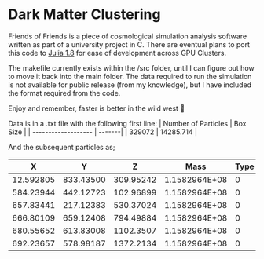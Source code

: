 # Dark Matter Clustering

Friends of Friends is a piece of cosmological simulation analysis software written as part of a university project in C. There are eventual plans to port this code to [Julia 1.8](https://julialang.org/downloads/) for ease of development across GPU Clusters.

The makefile currently exists within the /src folder, until I can figure out how to move it back into the main folder. The data required to run the simulation is not available for public release (from my knowledge), but I have included the format required from the code.

Enjoy and remember, faster is better in the wild west 🤠

Data is in a .txt file  with the following first line:
| Number of Particles | Box Size |
| ------------------- | -------|
| 329072 | 14285.714 |

And the subsequent particles as;

| X | Y | Z | Mass | Type |
| --------- | --------- | --------- | --------- | ----- |
| 12.592805 | 833.43500 | 309.95242 | 1.1582964E+08 | 0 | 
| 584.23944 | 442.12723 | 102.96899 | 1.1582964E+08 | 0 |
| 657.83441 | 217.12383 | 530.37024 | 1.1582964E+08 | 0 | 
| 666.80109 | 659.12408 | 794.49884 | 1.1582964E+08 | 0 | 
| 680.55652 | 613.83008 | 1102.3507 | 1.1582964E+08 | 0 | 
| 692.23657 | 578.98187 | 1372.2134 | 1.1582964E+08 | 0 | 

